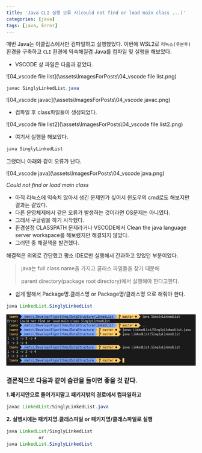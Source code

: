 ```yaml
---
title: 'Java CLI 실행 오류 시(could not find or load main class ...)'
categories: [java]
tags: [java, Error]
---
```


매번 Java는 이클립스에서만 컴파일하고 실행했었다.
이번에 WSL2로 `리눅스(우분투)` 환경을 구축하고 `CLI` 환경에 익숙해질겸 
Java를 컴파일 및 실행을 해보았다.

- VSCODE 상 파일은 다음과 같았다.

![04_vscode file list](\assets\ImagesForPosts\04_vscode file list.png)

 

```java
javac SinglyLinkedList.java
```

![04_vscode javac](\assets\ImagesForPosts\04_vscode javac.png)

- 컴파일 후 class파일들이 생성되었다.

![04_vscode file list2](\assets\ImagesForPosts\04_vscode file list2.png)



- 여기서 실행을 해보았다.

```java
java SinglyLinkedList
```

그랬더니 아래와 같이 오류가 난다.

![04_vscode java](\assets\ImagesForPosts\04_vscode java.png)

*Could not find or load main class*

- 아직 리눅스에 익숙치 않아서 생긴 문제인가 싶어서 윈도우의 cmd로도 해보지만 결과는 같았다.
-  다른 운영체제에서 같은 오류가 발생하는 것이라면 OS문제는 아니였다.
- 그래서 구글링을 하기 시작했다.
- 환경설정 CLASSPATH 문제라거나 VSCODE에서 Clean the java language server workspace를 해보랬지만 해결되지 않았다.
- 그러던 중 해결책을 발견했다.



해결책은 의외로 간단했고 평소 IDE로만 실행해서 간과하고 있었던 부분이었다.

> java는 full class name을 가지고 클래스 파일들을 찾기 때문에 
>
> parent directory(package root directory)에서 실행해야 한다고한다.



- 쉽게 말해서 Package명.클래스명 or Package명/클래스명 으로 해줘야 한다.

```java
java LinkedList.SinglyLinkedList
```

![04_solution](\assets\ImagesForPosts\04_solution.png)



### 결론적으로 다음과 같이 습관을 들이면 좋을 것 같다.

**1.패키지안으로 들어가지말고 패키지밖의 경로에서 컴파일하고**

```java
javac LinkedList/SinglyLinkedList.java
```



**2. 실행시에는 패키지명.클래스파일 or 패키지명/클래스파일로 실행**

```java
java LinkedList/SinglyLinkedList
    		or
java LinkedList.SinglyLinkedList
```



